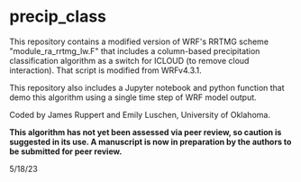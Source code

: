 # precip_class
This repository contains a modified version of WRF's RRTMG scheme "module_ra_rrtmg_lw.F" that includes a column-based precipitation classification algorithm as a switch for ICLOUD (to remove cloud interaction). That script is modified from WRFv4.3.1.
 
This repository also includes a Jupyter notebook and python function that demo this algorithm using 
a single time step of WRF model output.

Coded by James Ruppert and Emily Luschen, University of Oklahoma.

**This algorithm has not yet been assessed via peer review, so caution is suggested in its use. A manuscript is now in preparation by the authors to be submitted for peer review.**

5/18/23
